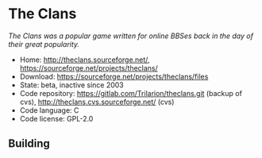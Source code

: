 # The Clans

_The Clans was a popular game written for online BBSes back in the day of their great popularity._

- Home: http://theclans.sourceforge.net/, https://sourceforge.net/projects/theclans/
- Download: https://sourceforge.net/projects/theclans/files
- State: beta, inactive since 2003
- Code repository: https://gitlab.com/Trilarion/theclans.git (backup of cvs), http://theclans.cvs.sourceforge.net/ (cvs)
- Code language: C
- Code license: GPL-2.0

## Building


